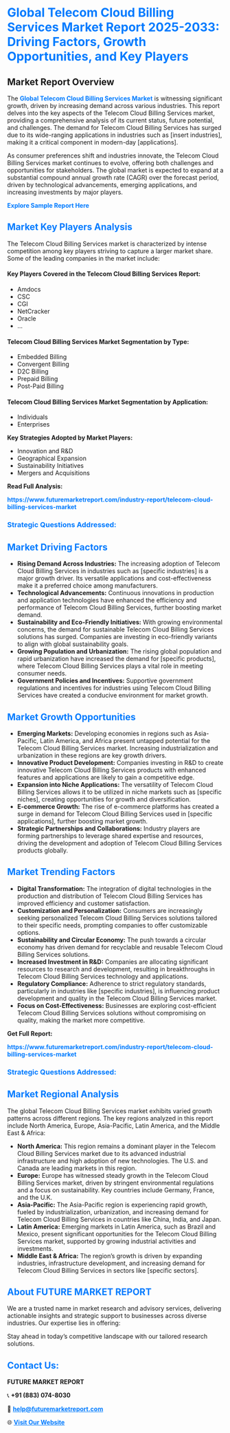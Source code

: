 <h1 style="color: #007BFF;">Global Telecom Cloud Billing Services Market Report 2025-2033: Driving Factors, Growth Opportunities, and Key Players</h1>

<section id="overview">
<h2>Market Report Overview</h2>
<p>The <a href="https://www.futuremarketreport.com/industry-report/telecom-cloud-billing-services-market" style="color: #007BFF; text-decoration: none;"><strong>Global Telecom Cloud Billing Services Market</strong></a> is witnessing significant growth, driven by increasing demand across various industries. This report delves into the key aspects of the Telecom Cloud Billing Services market, providing a comprehensive analysis of its current status, future potential, and challenges. The demand for Telecom Cloud Billing Services has surged due to its wide-ranging applications in industries such as [insert industries], making it a critical component in modern-day [applications].</p>
<p>As consumer preferences shift and industries innovate, the Telecom Cloud Billing Services market continues to evolve, offering both challenges and opportunities for stakeholders. The global market is expected to expand at a substantial compound annual growth rate (CAGR) over the forecast period, driven by technological advancements, emerging applications, and increasing investments by major players.</p>
</section>

<section id="overview">
<p><a href="https://www.futuremarketreport.com/request-sample/reportId=108219" style="color: #007BFF; text-decoration: none;"><strong>Explore Sample Report Here</strong></a></p>
</section>

<section id="key-players">
<h2 style="color: #007BFF;">Market Key Players Analysis</h2>
<p>The Telecom Cloud Billing Services market is characterized by intense competition among key players striving to capture a larger market share. Some of the leading companies in the market include:</p>
<h4>Key Players Covered in the Telecom Cloud Billing Services Report:</h4>
<ul><li>Amdocs</li><li>CSC</li><li>CGI</li><li>NetCracker</li><li>Oracle</li><li>...</li></ul>
<h4>Telecom Cloud Billing Services Market Segmentation by Type:</h4>
<ul><li>Embedded Billing</li><li>Convergent Billing</li><li>D2C Billing</li><li>Prepaid Billing</li><li>Post-Paid Billing</li></ul>

<h4>Telecom Cloud Billing Services Market Segmentation by Application:</h4>
<ul><li>Individuals</li><li>Enterprises</li></ul>
<p><strong>Key Strategies Adopted by Market Players:</strong></p>
<ul>
<li>Innovation and R&D</li>
<li>Geographical Expansion</li>
<li>Sustainability Initiatives</li>
<li>Mergers and Acquisitions</li>
</ul>
</section>

<section>
<p><strong>Read Full Analysis: </strong></p><a href="https://www.futuremarketreport.com/industry-report/telecom-cloud-billing-services-market" style="color: #007BFF; text-decoration: none;"><strong>https://www.futuremarketreport.com/industry-report/telecom-cloud-billing-services-market</strong></a>
<h3 style="color: #007BFF;">Strategic Questions Addressed:</h3>
</section>

<section id="driving-factors">
<h2 style="color: #007BFF;">Market Driving Factors</h2>
<ul>
<li><strong>Rising Demand Across Industries:</strong> The increasing adoption of Telecom Cloud Billing Services in industries such as [specific industries] is a major growth driver. Its versatile applications and cost-effectiveness make it a preferred choice among manufacturers.</li>
<li><strong>Technological Advancements:</strong> Continuous innovations in production and application technologies have enhanced the efficiency and performance of Telecom Cloud Billing Services, further boosting market demand.</li>
<li><strong>Sustainability and Eco-Friendly Initiatives:</strong> With growing environmental concerns, the demand for sustainable Telecom Cloud Billing Services solutions has surged. Companies are investing in eco-friendly variants to align with global sustainability goals.</li>
<li><strong>Growing Population and Urbanization:</strong> The rising global population and rapid urbanization have increased the demand for [specific products], where Telecom Cloud Billing Services plays a vital role in meeting consumer needs.</li>
<li><strong>Government Policies and Incentives:</strong> Supportive government regulations and incentives for industries using Telecom Cloud Billing Services have created a conducive environment for market growth.</li>
</ul>
</section>

<section id="growth-opportunities">
<h2 style="color: #007BFF;">Market Growth Opportunities</h2>
<ul>
<li><strong>Emerging Markets:</strong> Developing economies in regions such as Asia-Pacific, Latin America, and Africa present untapped potential for the Telecom Cloud Billing Services market. Increasing industrialization and urbanization in these regions are key growth drivers.</li>
<li><strong>Innovative Product Development:</strong> Companies investing in R&D to create innovative Telecom Cloud Billing Services products with enhanced features and applications are likely to gain a competitive edge.</li>
<li><strong>Expansion into Niche Applications:</strong> The versatility of Telecom Cloud Billing Services allows it to be utilized in niche markets such as [specific niches], creating opportunities for growth and diversification.</li>
<li><strong>E-commerce Growth:</strong> The rise of e-commerce platforms has created a surge in demand for Telecom Cloud Billing Services used in [specific applications], further boosting market growth.</li>
<li><strong>Strategic Partnerships and Collaborations:</strong> Industry players are forming partnerships to leverage shared expertise and resources, driving the development and adoption of Telecom Cloud Billing Services products globally.</li>
</ul>
</section>

<section id="trending-factors">
<h2 style="color: #007BFF;">Market Trending Factors</h2>
<ul>
<li><strong>Digital Transformation:</strong> The integration of digital technologies in the production and distribution of Telecom Cloud Billing Services has improved efficiency and customer satisfaction.</li>
<li><strong>Customization and Personalization:</strong> Consumers are increasingly seeking personalized Telecom Cloud Billing Services solutions tailored to their specific needs, prompting companies to offer customizable options.</li>
<li><strong>Sustainability and Circular Economy:</strong> The push towards a circular economy has driven demand for recyclable and reusable Telecom Cloud Billing Services solutions.</li>
<li><strong>Increased Investment in R&D:</strong> Companies are allocating significant resources to research and development, resulting in breakthroughs in Telecom Cloud Billing Services technology and applications.</li>
<li><strong>Regulatory Compliance:</strong> Adherence to strict regulatory standards, particularly in industries like [specific industries], is influencing product development and quality in the Telecom Cloud Billing Services market.</li>
<li><strong>Focus on Cost-Effectiveness:</strong> Businesses are exploring cost-efficient Telecom Cloud Billing Services solutions without compromising on quality, making the market more competitive.</li>
</ul>
</section>

<section>
<p><strong>Get Full Report: </strong></p><a href="https://www.futuremarketreport.com/industry-report/telecom-cloud-billing-services-market" style="color: #007BFF; text-decoration: none;"><strong>https://www.futuremarketreport.com/industry-report/telecom-cloud-billing-services-market</strong></a>
<h3 style="color: #007BFF;">Strategic Questions Addressed:</h3>
</section>


<section id="regional-analysis">
<h2 style="color: #007BFF;">Market Regional Analysis</h2>
<p>The global Telecom Cloud Billing Services market exhibits varied growth patterns across different regions. The key regions analyzed in this report include North America, Europe, Asia-Pacific, Latin America, and the Middle East & Africa:</p>
<ul>
<li><strong>North America:</strong> This region remains a dominant player in the Telecom Cloud Billing Services market due to its advanced industrial infrastructure and high adoption of new technologies. The U.S. and Canada are leading markets in this region.</li>
<li><strong>Europe:</strong> Europe has witnessed steady growth in the Telecom Cloud Billing Services market, driven by stringent environmental regulations and a focus on sustainability. Key countries include Germany, France, and the U.K.</li>
<li><strong>Asia-Pacific:</strong> The Asia-Pacific region is experiencing rapid growth, fueled by industrialization, urbanization, and increasing demand for Telecom Cloud Billing Services in countries like China, India, and Japan.</li>
<li><strong>Latin America:</strong> Emerging markets in Latin America, such as Brazil and Mexico, present significant opportunities for the Telecom Cloud Billing Services market, supported by growing industrial activities and investments.</li>
<li><strong>Middle East & Africa:</strong> The region’s growth is driven by expanding industries, infrastructure development, and increasing demand for Telecom Cloud Billing Services in sectors like [specific sectors].</li>
</ul>
</section>

<footer>
<h2 style="color: #007BFF;">About FUTURE MARKET REPORT</h2>
<p>We are a trusted name in market research and advisory services, delivering actionable insights and strategic support to businesses across diverse industries. Our expertise lies in offering:</p>

<p>Stay ahead in today’s competitive landscape with our tailored research solutions.</p>

<h2 style="color: #007BFF;">Contact Us:</h2>
<p><strong>FUTURE MARKET REPORT</strong></p>
<p>📞 <strong>+91 (883) 074-8030</strong></p>
<p>📧 <strong><a href="mailto:help@futuremarketreport.com" style="color: #007BFF;">help@futuremarketreport.com</a></strong></p>
<p>🌐 <strong><a href="https://www.futuremarketreport.com/" style="color: #007BFF;">Visit Our Website</a></strong></p>
</footer>